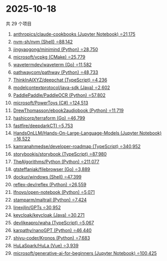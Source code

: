 # 2025-10-18

共 29 个项目

<!-- BEGIN GITHUB -->
<!-- 最后更新时间 2025-10-18 20:15:03 +0800 -->
1. [anthropics/claude-cookbooks (Jupyter Notebook) ⭐21,175](https://github.com/anthropics/claude-cookbooks)
1. [nvm-sh/nvm (Shell) ⭐88,142](https://github.com/nvm-sh/nvm)
1. [jingyaogong/minimind (Python) ⭐28,750](https://github.com/jingyaogong/minimind)
1. [microsoft/vcpkg (CMake) ⭐25,779](https://github.com/microsoft/vcpkg)
1. [wavetermdev/waveterm (Go) ⭐11,582](https://github.com/wavetermdev/waveterm)
1. [pathwaycom/pathway (Python) ⭐48,733](https://github.com/pathwaycom/pathway)
1. [ThinkInAIXYZ/deepchat (TypeScript) ⭐4,236](https://github.com/ThinkInAIXYZ/deepchat)
1. [modelcontextprotocol/java-sdk (Java) ⭐2,602](https://github.com/modelcontextprotocol/java-sdk)
1. [PaddlePaddle/PaddleOCR (Python) ⭐57,802](https://github.com/PaddlePaddle/PaddleOCR)
1. [microsoft/PowerToys (C#) ⭐124,513](https://github.com/microsoft/PowerToys)
1. [DrewThomasson/ebook2audiobook (Python) ⭐11,719](https://github.com/DrewThomasson/ebook2audiobook)
1. [hashicorp/terraform (Go) ⭐46,799](https://github.com/hashicorp/terraform)
1. [fastfire/deepdarkCTI ⭐5,753](https://github.com/fastfire/deepdarkCTI)
1. [HandsOnLLM/Hands-On-Large-Language-Models (Jupyter Notebook) ⭐16,522](https://github.com/HandsOnLLM/Hands-On-Large-Language-Models)
1. [kamranahmedse/developer-roadmap (TypeScript) ⭐340,952](https://github.com/kamranahmedse/developer-roadmap)
1. [storybookjs/storybook (TypeScript) ⭐87,980](https://github.com/storybookjs/storybook)
1. [TheAlgorithms/Python (Python) ⭐211,077](https://github.com/TheAlgorithms/Python)
1. [gtsteffaniak/filebrowser (Go) ⭐3,889](https://github.com/gtsteffaniak/filebrowser)
1. [dockur/windows (Shell) ⭐47,399](https://github.com/dockur/windows)
1. [reflex-dev/reflex (Python) ⭐26,559](https://github.com/reflex-dev/reflex)
1. [lfnovo/open-notebook (Python) ⭐5,071](https://github.com/lfnovo/open-notebook)
1. [stamparm/maltrail (Python) ⭐7,424](https://github.com/stamparm/maltrail)
1. [linexjlin/GPTs ⭐30,952](https://github.com/linexjlin/GPTs)
1. [keycloak/keycloak (Java) ⭐30,271](https://github.com/keycloak/keycloak)
1. [devlikeapro/waha (TypeScript) ⭐5,067](https://github.com/devlikeapro/waha)
1. [karpathy/nanoGPT (Python) ⭐46,440](https://github.com/karpathy/nanoGPT)
1. [shiyu-coder/Kronos (Python) ⭐7,683](https://github.com/shiyu-coder/Kronos)
1. [HuLaSpark/HuLa (Vue) ⭐3,939](https://github.com/HuLaSpark/HuLa)
1. [microsoft/generative-ai-for-beginners (Jupyter Notebook) ⭐100,425](https://github.com/microsoft/generative-ai-for-beginners)
<!-- END GITHUB -->